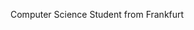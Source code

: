 Computer Science Student from Frankfurt

<!---
lizziti/lizziti is a ✨ special ✨ repository because its `README.md` (this file) appears on your GitHub profile.
You can click the Preview link to take a look at your changes.
--->
